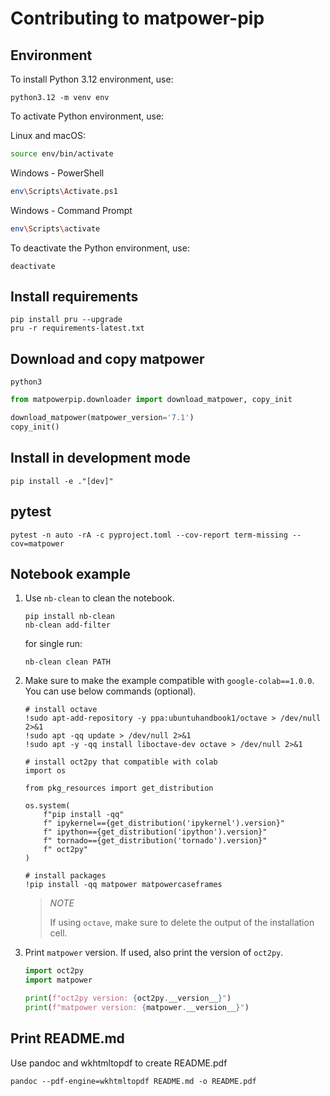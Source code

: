 # Contributing to matpower-pip

## Environment

To install Python 3.12 environment, use:

```shell
python3.12 -m venv env
```

To activate Python environment, use:

   Linux and macOS:

   ```bash
   source env/bin/activate
   ```

   Windows - PowerShell

   ```bash
   env\Scripts\Activate.ps1
   ```

   Windows - Command Prompt

   ```bash
   env\Scripts\activate
   ```

To deactivate the Python environment, use:

```shell
deactivate
```

## Install requirements

```shell
pip install pru --upgrade
pru -r requirements-latest.txt
```

## Download and copy matpower

```shell
python3
```

```python
from matpowerpip.downloader import download_matpower, copy_init

download_matpower(matpower_version='7.1')
copy_init()
```

## Install in development mode

```shell
pip install -e ."[dev]"
```

## pytest

```shell
pytest -n auto -rA -c pyproject.toml --cov-report term-missing --cov=matpower
```

## Notebook example

1. Use `nb-clean` to clean the notebook.

    ```shell
    pip install nb-clean
    nb-clean add-filter
    ```

    for single run:

    ```shell
    nb-clean clean PATH
    ```

1. Make sure to make the example compatible with `google-colab==1.0.0`. You can use below commands (optional).

    ```ipython
    # install octave
    !sudo apt-add-repository -y ppa:ubuntuhandbook1/octave > /dev/null 2>&1
    !sudo apt -qq update > /dev/null 2>&1
    !sudo apt -y -qq install liboctave-dev octave > /dev/null 2>&1

    # install oct2py that compatible with colab
    import os

    from pkg_resources import get_distribution

    os.system(
        f"pip install -qq"
        f" ipykernel=={get_distribution('ipykernel').version}"
        f" ipython=={get_distribution('ipython').version}"
        f" tornado=={get_distribution('tornado').version}"
        f" oct2py"
    )

    # install packages
    !pip install -qq matpower matpowercaseframes
    ```

    > *NOTE*
    >
    > If using `octave`, make sure to delete the output of the installation cell.

1. Print `matpower` version. If used, also print the version of `oct2py`.

    ```python
    import oct2py
    import matpower

    print(f"oct2py version: {oct2py.__version__}")
    print(f"matpower version: {matpower.__version__}")
    ```

## Print README.md

Use pandoc and wkhtmltopdf to create README.pdf

```shell
pandoc --pdf-engine=wkhtmltopdf README.md -o README.pdf
```
